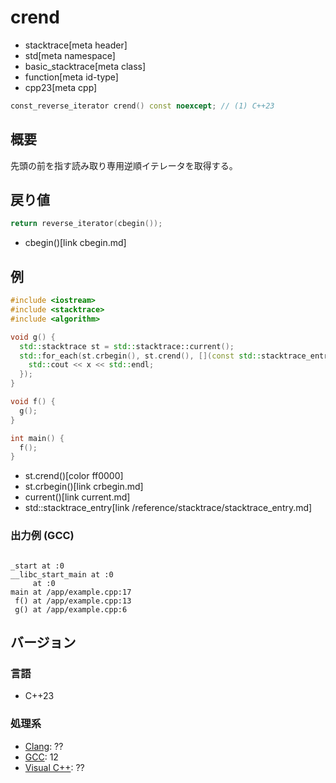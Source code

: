 # crend
* stacktrace[meta header]
* std[meta namespace]
* basic_stacktrace[meta class]
* function[meta id-type]
* cpp23[meta cpp]

```cpp
const_reverse_iterator crend() const noexcept; // (1) C++23
```

## 概要
先頭の前を指す読み取り専用逆順イテレータを取得する。


## 戻り値
```cpp
return reverse_iterator(cbegin());
```
* cbegin()[link cbegin.md]


## 例
```cpp example
#include <iostream>
#include <stacktrace>
#include <algorithm>

void g() {
  std::stacktrace st = std::stacktrace::current();
  std::for_each(st.crbegin(), st.crend(), [](const std::stacktrace_entry& x) {
    std::cout << x << std::endl;
  });
}

void f() {
  g();
}

int main() {
  f();
}
```
* st.crend()[color ff0000]
* st.crbegin()[link crbegin.md]
* current()[link current.md]
* std::stacktrace_entry[link /reference/stacktrace/stacktrace_entry.md]

### 出力例 (GCC)
```

_start at :0
__libc_start_main at :0
     at :0
main at /app/example.cpp:17
 f() at /app/example.cpp:13
 g() at /app/example.cpp:6
```


## バージョン
### 言語
- C++23

### 処理系
- [Clang](/implementation.md#clang): ??
- [GCC](/implementation.md#gcc): 12
- [Visual C++](/implementation.md#visual_cpp): ??
